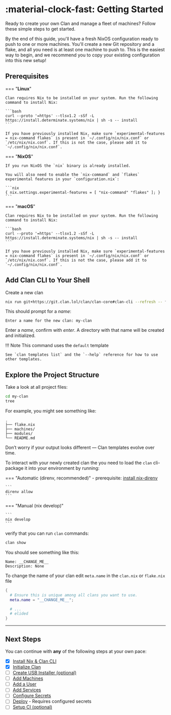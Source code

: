 # :material-clock-fast: Getting Started

Ready to create your own Clan and manage a fleet of machines? Follow these simple steps to get started.

By the end of this guide, you'll have a fresh NixOS configuration ready to push to one or more machines. You'll create a new Git repository and a flake, and all you need is at least one machine to push to. This is the easiest way to begin, and we recommend you to copy your existing configuration into this new setup!

## Prerequisites

=== "**Linux**"

    Clan requires Nix to be installed on your system. Run the following command to install Nix:

    ```bash
    curl --proto '=https' --tlsv1.2 -sSf -L https://install.determinate.systems/nix | sh -s -- install
    ```

    If you have previously installed Nix, make sure `experimental-features = nix-command flakes` is present in `~/.config/nix/nix.conf` or `/etc/nix/nix.conf`. If this is not the case, please add it to `~/.config/nix/nix.conf`.

=== "**NixOS**"

    If you run NixOS the `nix` binary is already installed.

    You will also need to enable the `nix-command` and `flakes` experimental features in your `configuration.nix`:

    ```nix
    { nix.settings.experimental-features = [ "nix-command" "flakes" ]; }
    ```

=== "**macOS**"

    Clan requires Nix to be installed on your system. Run the following command to install Nix:

    ```bash
    curl --proto '=https' --tlsv1.2 -sSf -L https://install.determinate.systems/nix | sh -s -- install
    ```

    If you have previously installed Nix, make sure `experimental-features = nix-command flakes` is present in `~/.config/nix/nix.conf` or `/etc/nix/nix.conf`. If this is not the case, please add it to `~/.config/nix/nix.conf`.

## Add Clan CLI to Your Shell

Create a new clan

```bash
nix run git+https://git.clan.lol/clan/clan-core#clan-cli --refresh -- flakes create
```

This should prompt for a *name*:

```terminalSession
Enter a name for the new clan: my-clan
```

Enter a *name*, confirm with *enter*. A directory with that name will be created and initialized.

!!! Note
    This command uses the `default` template

    See `clan templates list` and the `--help` reference for how to use other templates.

## Explore the Project Structure

Take a look at all project files:

```bash
cd my-clan
tree
```

For example, you might see something like:

``` { .console .no-copy }
.
├── flake.nix
├── machines/
├── modules/
└── README.md
```

Don’t worry if your output looks different — Clan templates evolve over time.

To interact with your newly created clan the you need to load the `clan` cli-package it into your environment by running:

=== "Automatic (direnv, recommended)"
    - prerequisite: [install nix-direnv](https://github.com/nix-community/nix-direnv)

    ```
    direnv allow
    ```

=== "Manual (nix develop)"

    ```
    nix develop
    ```

verify that you can run `clan` commands:

```bash
clan show
```

You should see something like this:

```shellSession
Name: __CHANGE_ME__
Description: None
```

To change the name of your clan edit `meta.name` in the `clan.nix` or `flake.nix` file

```{.nix title="clan.nix" hl_lines="3"}
{
  # Ensure this is unique among all clans you want to use.
  meta.name = "__CHANGE_ME__";

  # ...
  # elided
}
```

---

## Next Steps

You can continue with **any** of the following steps at your own pace:

- [x] [Install Nix & Clan CLI](./index.md)
- [x] [Initialize Clan](./index.md#initialize-your-project)
- [ ] [Create USB Installer (optional)](./installer.md)
- [ ] [Add Machines](./add-machines.md)
- [ ] [Add a User](./add-user.md)
- [ ] [Add Services](./add-services.md)
- [ ] [Configure Secrets](./secrets.md)
- [ ] [Deploy](./deploy.md) - Requires configured secrets
- [ ] [Setup CI (optional)](./check.md)
